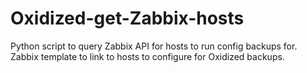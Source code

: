 # Oxidized-get-Zabbix-hosts
Python script to query Zabbix API for hosts to run config backups for.
Zabbix template to link to hosts to configure for Oxidized backups.
